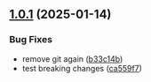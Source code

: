 ## [1.0.1](https://github.com/dcmorales/digital-keyboard-tunes/compare/v1.0.0...v1.0.1) (2025-01-14)


### Bug Fixes

* remove git again ([b33c14b](https://github.com/dcmorales/digital-keyboard-tunes/commit/b33c14b0d7d17593068c651297e5d2838a172d6c))
* test breaking changes ([ca559f7](https://github.com/dcmorales/digital-keyboard-tunes/commit/ca559f719d890dc1b2444b8df1bc8fe074ef73b2))
